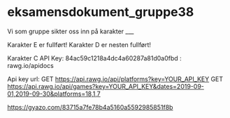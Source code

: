 # eksamensdokument_gruppe38

Vi som gruppe sikter oss inn på karakter ___

Karakter E er fullført!
Karakter D er nesten fullført!

Karakter C API Key: 84ac59c1218a4dc4a60287a81d0a0fbd : rawg.io/apidocs

Api key url: GET https://api.rawg.io/api/platforms?key=YOUR_API_KEY
GET https://api.rawg.io/api/games?key=YOUR_API_KEY&dates=2019-09-01,2019-09-30&platforms=18,1,7

https://gyazo.com/83715a7fe78b4a5160a5592985851f8b
